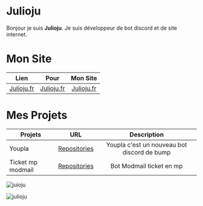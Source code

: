 # Julioju
Bonjour je suis **Julioju**.
Je suis développeur de bot discord et de site internet.


# Mon Site
|Lien      | Pour           | Mon Site |
| ------------- |:-------------:|:--------------:|
| [Julioju.fr](https://julioju.fr)  |  [Julioju.fr](https://julioju.fr)  |  [Julioju.fr](https://julioju.fr)  |

# Mes Projets
| Projets        | URL           | Description |
| ------------- |:-------------:|:--------------:|
| Youpla      | [Repositories](https://github.com/Julioju1015/YouPla/) | Youpla c'est un nouveau bot discord de bump |
| Ticket mp modmail      | [Repositories](https://github.com/Julioju1015/Modmail-ticket-mp-system) | Bot Modmail ticket en mp |

![juioju](https://github-readme-stats.vercel.app/api?username=julioju1015&show_icons=true&theme=tokyonight&hide=["issues"])

![julioju](https://github-readme-stats.vercel.app/api/top-langs?username=tovade&show_icons=true&theme=tokyonight&layout=compact)
